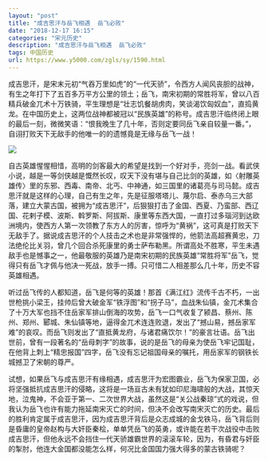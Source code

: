 ```yaml
---
layout: "post"
title: "成吉思汗与岳飞相遇  岳飞必败"
date: "2018-12-17 16:15"
categories: "宋元历史"
description: "成吉思汗与岳飞相遇  岳飞必败"
tags: 中国历史
url: https://www.y5000.com/zgls/sy/1590.html
---
```






成吉思汗，是宋末元初“气吞万里如虎”的“一代天骄”，令西方人闻风丧胆的战神，有生之年打下了五百多万平方公里的领土；岳飞，南宋初期的常胜将军，曾以八百精兵破金兀术十万铁骑，平生理想是“壮志饥餐胡虏肉，笑谈渴饮匈奴血”，直捣黄龙。在中国历史上，这两位战神都被冠以“民族英雄”的称号。成吉思汗临终闭上眼的最后一刻，微微笑语：“恨我晚生了几十年，否则定要同岳飞亲自较量一番。”，自诩打败天下无敌手的他唯一的的遗憾竟是无缘与岳飞一战！

![](https://img.y5000.com/uploads/allimg/130820/2-130R0220Z0136.jpg)

自古英雄惺惺相惜，高明的剑客最大的希望是找到一个好对手，亮剑一战。看武侠小说，越是一等剑侠越是慨然长叹，叹天下没有堪与自己比剑的英雄，如〈射雕英雄传〉里的东邪、西毒、南帝、北丐、中神通，如三国里的诸葛亮与司马懿。成吉思汗就是这样的心理，自己有生之年，先是征服塔塔儿、蔑尔启、泰赤乌三大部落，建立大蒙古国，被拥为“成吉思汗”，后狠狠打击了金国、西夏、乃蛮部、西辽国、花剌子模、波斯、斡罗斯、阿拔斯、康里等东西大国，一直打过多瑙河到达欧洲境内，使西方人第一次领教了东方人的厉害，惊呼为“黄祸”，这可真是打败天下无敌手了。据说成吉思汗的个人技击之术也是非常强悍的，他箭法高超赛黄忠，刀法绝伦比关羽，曾几个回合杀死康里的勇士萨布勒黑。所谓高处不胜寒，平生未遇敌手也是憾事之一，他最敬服的英雄乃是南宋初期的民族英雄“常胜将军”岳飞，觉得只有岳飞才佩与他决一死战，放手一搏。只可惜二人相差那么几十年，历史不容英雄相遇。

听过岳飞传的人都知道，岳飞是何等的英雄！那首《满江红》流传千古不朽，一出世枪挑小梁王，挂帅后曾大破金军“铁浮图”和“拐子马”，血战朱仙镇，金兀术集合了十万大军也挡不住岳家军排山倒海的攻势，岳飞一口气收复了颍昌、蔡州、陈州、郑州、郾城、朱仙镇等地，逼得金兀术连连败退，发出了“撼山易，撼岳家军难”的哀叹。而岳飞则发出了“直抵黄龙府，与诸君痛饮尔！”的豪言壮语。岳飞出世前，曾有一段著名的“岳母刺字”的故事，说的是岳飞的母亲为使岳飞牢记国耻，在他背上刺上“精忠报国”四字，岳飞没有忘记祖国母亲的嘱托，用岳家军的钢铁长城撼卫了宋朝的尊严。

试想，如果岳飞与成吉思汗有缘相遇，成吉思汗为宏图霸业，岳飞为保家卫国，必将坚强抵抗成吉思汗的侵略，这将是一场亘古未有犹如印尼海啸般的大战，其惊天地，泣鬼神，不会亚于第一、二次世界大战，虽然这是“关公战秦琼”式的戏说，但我认为岳飞也许有能力拖延南宋灭亡的时间，但决不会改写南宋灭亡的历史。最后的胜利肯定属于成吉思汗，因为成吉思汗背后是众志成城的金戈铁马，岳飞背后则是昏庸的皇帝赵构与大奸臣秦桧，单单凭岳飞的英勇，或许能在若干次战役中击败成吉思汗，但他永远不会挡住一代天骄雄霸世界的滚滚车轮，因为，有昏君与奸臣的掣肘，他连大金国都没能怎么样，何况比金国国力强大得多的蒙古铁骑呢？
